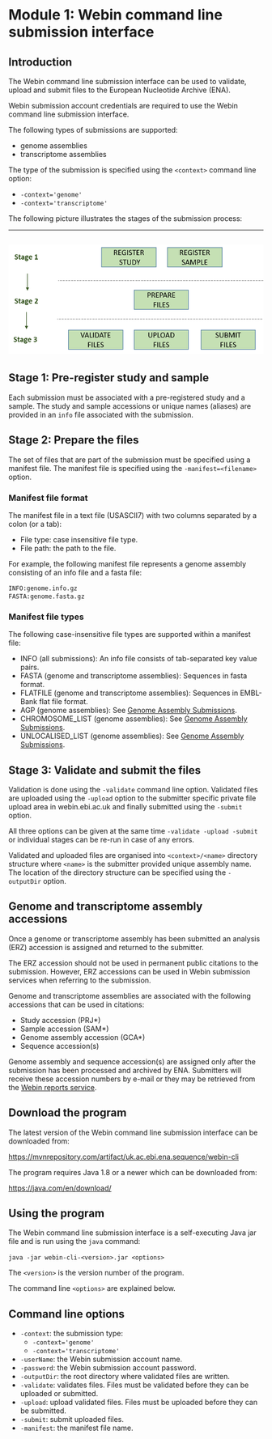 # Module 1: Webin command line submission interface

## Introduction

The Webin command line submission interface can be used to validate, upload and submit files 
to the European Nucleotide Archive (ENA). 

Webin submission account credentials are required to use the Webin command line submission interface.

The following types of submissions are supported:

- genome assemblies
- transcriptome assemblies

The type of the submission is specified using the `<context>` command line option:
- `-context='genome'` 
- `-context='transcriptome'` 

The following picture illustrates the stages of the submission process:

---    
![Submission process](images/webin-cli_01.png)
---

## Stage 1: Pre-register study and sample

Each submission must be associated with a pre-registered study and a sample. The study and sample 
accessions or unique names (aliases) are provided in an `info` file associated with the submission. 

## Stage 2: Prepare the files

The set of files that are part of the submission must be specified using a manifest file.
The manifest file is specified using the `-manifest=<filename>` option.

### Manifest file format

The manifest file in a text file (USASCII7) with two columns separated by a colon (or a tab):
- File type: case insensitive file type.   
- File path: the path to the file.

For example, the following manifest file represents a genome assembly consisting of an info file and a fasta file:

```
INFO:genome.info.gz
FASTA:genome.fasta.gz
``` 

### Manifest file types

The following case-insensitive file types are supported within a manifest file:

- INFO (all submissions): An info file consists of tab-separated key value pairs.
- FASTA (genome and transcriptome assemblies): Sequences in fasta format.
- FLATFILE (genome and transcriptome assemblies): Sequences in EMBL-Bank flat file format. 
- AGP (genome assemblies): See [Genome Assembly Submissions](prog_12.md).
- CHROMOSOME_LIST (genome assemblies): See [Genome Assembly Submissions](prog_12.md).
- UNLOCALISED_LIST (genome assemblies): See [Genome Assembly Submissions](prog_12.md).

## Stage 3: Validate and submit the files

Validation is done using the `-validate` command line option. Validated files are 
uploaded using the `-upload` option to the submitter specific private file upload area 
in webin.ebi.ac.uk and finally submitted using the `-submit` option.

All three options can be given at the same time `-validate -upload -submit` or
individual stages can be re-run in case of any errors. 

Validated and uploaded files are organised into `<context>/<name>` directory structure where 
`<name>` is the submitter provided unique assembly name. The location of the directory structure
can be specified using the `-outputDir` option.

## Genome and transcriptome assembly accessions

Once a genome or transcriptome assembly has been submitted an analysis (ERZ) accession is
assigned and returned to the submitter. 

The ERZ accession should not be used in permanent public citations to the submission. However, ERZ
accessions can be used in Webin submission services when referring to the submission. 

Genome and transcriptome assemblies are associated with the following accessions that
can be used in citations:

- Study accession (PRJ*)
- Sample accession (SAM*)
- Genome assembly accession (GCA*)
- Sequence accession(s)

Genome assembly and sequence accession(s) are assigned only after the submission 
has been processed and archived by ENA. Submitters will receive these accession numbers by e-mail or 
they may be retrieved from the [Webin reports service](prog_10.md).

## Download the program

The latest version of the Webin command line submission interface can be downloaded from: 

<https://mvnrepository.com/artifact/uk.ac.ebi.ena.sequence/webin-cli>

The program requires Java 1.8 or a newer which can be downloaded from: 

<https://java.com/en/download/>

## Using the program

The  Webin command line submission interface is a self-executing Java jar file and is 
run using the `java` command:

`java -jar webin-cli-<version>.jar <options>` 

The `<version>` is the version number of the program. 

The command line `<options>` are explained below.

## Command line options

- `-context`: the submission type: 
    - `-context='genome'` 
    - `-context='transcriptome'` 
- `-userName`: the Webin submission account name.
- `-password`: the Webin submission account password.
- `-outputDir`: the root directory where validated files are written. 
- `-validate`: validates files. Files must be validated before they can be uploaded or submitted.
- `-upload`: upload validated files. Files must be uploaded before they can be submitted.
- `-submit`: submit uploaded files.
- `-manifest`: the manifest file name.
